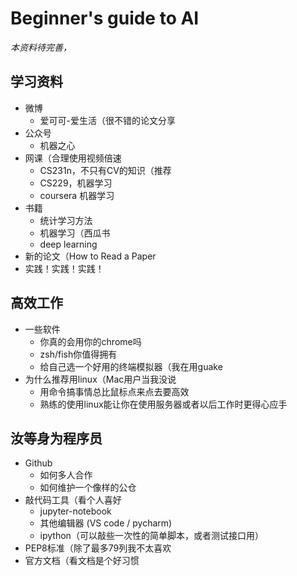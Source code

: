 # Beginner's guide to AI

*本资料待完善，*

## 学习资料

- 微博
  - 爱可可-爱生活（很不错的论文分享
- 公众号
  - 机器之心
- 网课（合理使用视频倍速
  - CS231n，不只有CV的知识（推荐
  - CS229，机器学习
  - coursera 机器学习
- 书籍
  - 统计学习方法
  - 机器学习（西瓜书
  - deep learning
- 新的论文（How to Read a Paper
- 实践！实践！实践！

## 高效工作

- 一些软件
  - 你真的会用你的chrome吗
  - zsh/fish你值得拥有
  - 给自己选一个好用的终端模拟器（我在用guake
- 为什么推荐用linux（Mac用户当我没说
  - 用命令搞事情总比鼠标点来点去要高效
  - 熟练的使用linux能让你在使用服务器或者以后工作时更得心应手

## 汝等身为程序员

- Github
  - 如何多人合作
  - 如何维护一个像样的公仓
- 敲代码工具（看个人喜好
  - jupyter-notebook
  - 其他编辑器 (VS code / pycharm)
  - ipython（可以敲些一次性的简单脚本，或者测试接口用）
- PEP8标准（除了最多79列我不太喜欢
- 官方文档（看文档是个好习惯
